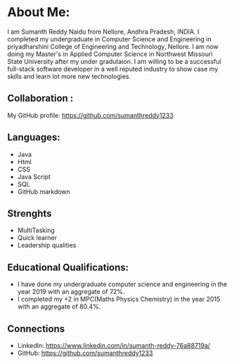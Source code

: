 # About Me: 
  I am Sumanth Reddy Naidu from Nellore, Andhra Pradesh, INDIA. I completed my undergraduate in Computer Science and Engineering in priyadharshini College of Engineering and Technology, Nellore. I am now doing my Master's in Applied Computer Science in Northwest Missouri State University after my under gradutaion. I am willing to be a successful full-stack software developer in a well reputed industry to show case my skills and learn lot more new technologies.
## Collaboration :
My GitHub profile: https://github.com/sumanthreddy1233
## Languages:
* Java
* Html
* CSS
* Java Script
* SQL
* GitHub markdown
## Strenghts
* MultiTasking
* Quick learner
* Leadership qualities
## Educational Qualifications:
* I have done my undergraduate computer science and engineering in the year 2019 with an aggregate of 72%.
* I completed my +2 in MPC(Maths Physics Chemistry) in the year 2015 with an aggregate of 80.4%.
## Connections
* LinkedIn: https://www.linkedin.com/in/sumanth-reddy-76a88719a/
* GitHub: https://github.com/sumanthreddy1233
